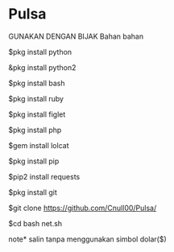 # Pulsa
GUNAKAN DENGAN BIJAK
Bahan bahan

$pkg install python

&pkg install python2

$pkg install bash

$pkg install ruby

$pkg install figlet

$pkg install php

$gem install lolcat

$pkg install pip

$pip2 install requests

$pkg install git

$git clone https://github.com/Cnull00/Pulsa/

$cd bash net.sh

note* salin tanpa menggunakan simbol dolar($)
